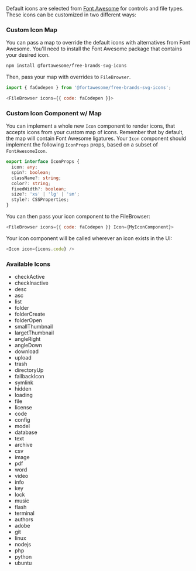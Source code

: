 Default icons are selected from [Font Awesome](https://fontawesome.com/) for controls and file types. These icons can be customized in two different ways:

### Custom Icon Map

You can pass a map to override the default icons with alternatives from Font Awesome. You'll need to install the Font Awesome package that contains your desired icon.

```bash
npm install @fortawesome/free-brands-svg-icons
```

Then, pass your map with overrides to `FileBrowser`.

```js
import { faCodepen } from '@fortawesome/free-brands-svg-icons';

<FileBrowser icons={{ code: faCodepen }}>
```

### Custom Icon Component w/ Map

You can implement a whole new `Icon` component to render icons, that accepts icons from your custom map of icons. Remember that by default, the map will contain Font Awesome ligatures. Your `Icon` component should implement the following `IconProps` props, based on a subset of `FontAwesomeIcon`.

```typescript
export interface IconProps {
  icon: any;
  spin?: boolean;
  className?: string;
  color?: string;
  fixedWidth?: boolean;
  size?: 'xs' | 'lg' | 'sm';
  style?: CSSProperties;
}
```

You can then pass your icon component to the FileBrowser:

```javascript
<FileBrowser icons={{ code: faCodepen }} Icon={MyIconComponent}>
```

Your icon component will be called wherever an icon exists in the UI:

```javascript
<Icon icon={icons.code} />
```

### Available Icons

- checkActive
- checkInactive
- desc
- asc
- list
- folder
- folderCreate
- folderOpen
- smallThumbnail
- largetThumbnail
- angleRight
- angleDown
- download
- upload
- trash
- directoryUp
- fallbackIcon
- symlink
- hidden
- loading
- file
- license
- code
- config
- model
- database
- text
- archive
- csv
- image
- pdf
- word
- video
- info
- key
- lock
- music
- flash
- terminal
- authors
- adobe
- git
- linux
- nodejs
- php
- python
- ubuntu
